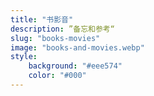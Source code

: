 ```yaml
---
title: "书影音"
description: ”备忘和参考“
slug: "books-movies"
image: "books-and-movies.webp"
style:
    background: "#eee574"
    color: "#000"
---
```

